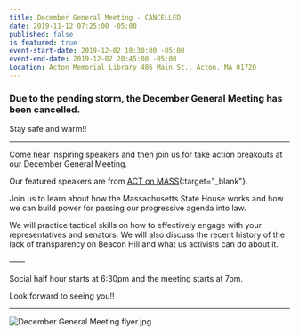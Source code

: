 ```yaml
---
title: December General Meeting - CANCELLED
date: 2019-11-12 07:25:00 -05:00
published: false
is featured: true
event-start-date: 2019-12-02 18:30:00 -05:00
event-end-date: 2019-12-02 20:45:00 -05:00
Location: Acton Memorial Library 486 Main St., Acton, MA 01720
---
```


### Due to the pending storm, the December General Meeting has been cancelled.

Stay safe and warm!!  

---

Come hear inspiring speakers and then join us for take action breakouts at our December General Meeting.  

Our featured speakers are from [ACT on MASS](https://actonmass.org){:target="_blank"}. 

Join us to learn about how the Massachusetts State House works and how we can build power for passing our progressive agenda into law. 

We will practice tactical skills on how to effectively engage with your representatives and senators. We will also discuss the recent history of the lack of transparency on Beacon Hill and what us activists can do about it. 

——

Social half hour starts at 6:30pm and the meeting starts at 7pm.

Look forward to seeing you!!

---

![December General Meeting flyer.jpg](/uploads/December%20General%20Meeting%20flyer.jpg)
